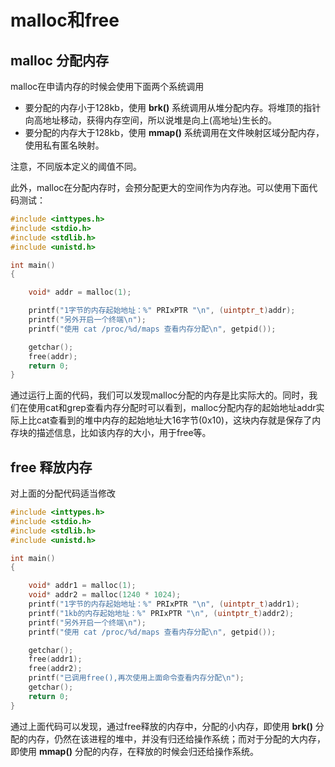 # malloc和free

## malloc 分配内存

malloc在申请内存的时候会使用下面两个系统调用

- 要分配的内存小于128kb，使用 **brk()** 系统调用从堆分配内存。将堆顶的指针向高地址移动，获得内存空间，所以说堆是向上(高地址)生长的。
- 要分配的内存大于128kb，使用 **mmap()** 系统调用在文件映射区域分配内存，使用私有匿名映射。

注意，不同版本定义的阈值不同。

此外，malloc在分配内存时，会预分配更大的空间作为内存池。可以使用下面代码测试：

```c
#include <inttypes.h>
#include <stdio.h>
#include <stdlib.h>
#include <unistd.h>

int main()
{

	void* addr = malloc(1);

	printf("1字节的内存起始地址：%" PRIxPTR "\n", (uintptr_t)addr);
	printf("另外开启一个终端\n");
	printf("使用 cat /proc/%d/maps 查看内存分配\n", getpid());

	getchar();
	free(addr);
	return 0;
}
```

通过运行上面的代码，我们可以发现malloc分配的内存是比实际大的。同时，我们在使用cat和grep查看内存分配时可以看到，malloc分配内存的起始地址addr实际上比cat查看到的堆中内存的起始地址大16字节(0x10)，这块内存就是保存了内存块的描述信息，比如该内存的大小，用于free等。

## free 释放内存

对上面的分配代码适当修改

```c
#include <inttypes.h>
#include <stdio.h>
#include <stdlib.h>
#include <unistd.h>

int main()
{

	void* addr1 = malloc(1);
	void* addr2 = malloc(1240 * 1024);
	printf("1字节的内存起始地址：%" PRIxPTR "\n", (uintptr_t)addr1);
	printf("1kb的内存起始地址：%" PRIxPTR "\n", (uintptr_t)addr2);
	printf("另外开启一个终端\n");
	printf("使用 cat /proc/%d/maps 查看内存分配\n", getpid());

	getchar();
	free(addr1);
	free(addr2);
	printf("已调用free(),再次使用上面命令查看内存分配\n");
	getchar();
	return 0;
}
```

通过上面代码可以发现，通过free释放的内存中，分配的小内存，即使用 **brk()** 分配的内存，仍然在该进程的堆中，并没有归还给操作系统；而对于分配的大内存，即使用 **mmap()** 分配的内存，在释放的时候会归还给操作系统。
